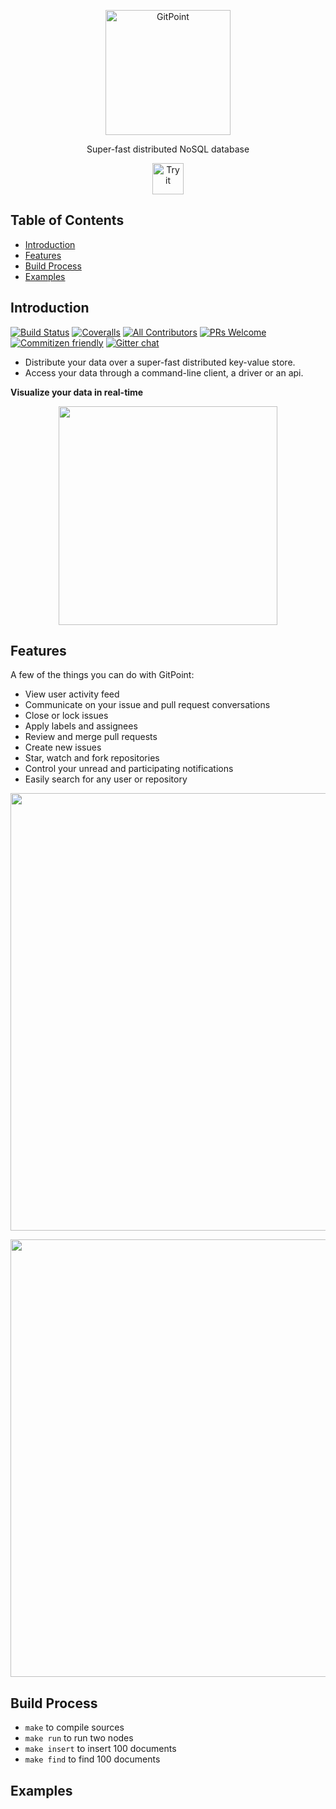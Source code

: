 <p align="center">
  <a href="https://gitpoint.co/">
    <img alt="GitPoint" title="GitPoint" src="https://i.imgur.com/bqcbrHR.png" width="200">
  </a>
</p>

<p align="center">
Super-fast distributed NoSQL database
</p>

<p align="center">
  <a href="https://itunes.apple.com/us/app/gitpoint/id1251245162?mt=8">
    <img alt="Try it" title="Try KayV" src="https://i.imgur.com/74kzVes.png" height="50">
  </a>
</p>

<!-- START doctoc generated TOC please keep comment here to allow auto update -->
<!-- DON'T EDIT THIS SECTION, INSTEAD RE-RUN doctoc TO UPDATE -->
## Table of Contents

- [Introduction](#introduction)
- [Features](#features)
- [Build Process](#build-process)
- [Examples](#examples)

<!-- END doctoc generated TOC please keep comment here to allow auto update -->

## Introduction

[![Build Status](https://img.shields.io/travis/gitpoint/git-point.svg?style=flat-square)](https://travis-ci.org/gitpoint/git-point)
[![Coveralls](https://img.shields.io/coveralls/github/gitpoint/git-point.svg?style=flat-square)](https://coveralls.io/github/gitpoint/git-point)
[![All Contributors](https://img.shields.io/badge/all_contributors-73-orange.svg?style=flat-square)](./CONTRIBUTORS.md)
[![PRs Welcome](https://img.shields.io/badge/PRs-welcome-brightgreen.svg?style=flat-square)](http://makeapullrequest.com)
[![Commitizen friendly](https://img.shields.io/badge/commitizen-friendly-brightgreen.svg?style=flat-square)](http://commitizen.github.io/cz-cli/)
[![Gitter chat](https://img.shields.io/badge/chat-on_gitter-008080.svg?style=flat-square)](https://gitter.im/git-point)

- Distribute your data over a super-fast distributed key-value store. 
- Access your data through a command-line client, a driver or an api.

**Visualize your data in real-time**

<p align="center">
  <img src = "http://i.imgur.com/HowF6aM.png" width=350>
</p>

## Features

A few of the things you can do with GitPoint:

* View user activity feed
* Communicate on your issue and pull request conversations
* Close or lock issues
* Apply labels and assignees
* Review and merge pull requests
* Create new issues
* Star, watch and fork repositories
* Control your unread and participating notifications
* Easily search for any user or repository

<p align="center">
  <img src = "http://i.imgur.com/IkSnFRL.png" width=700>
</p>

<p align="center">
  <img src = "http://i.imgur.com/0iorG20.png" width=700>
</p>

## Build Process

- `make` to compile sources
- `make run` to run two nodes
- `make insert` to insert 100 documents
- `make find` to find 100 documents

## Examples

